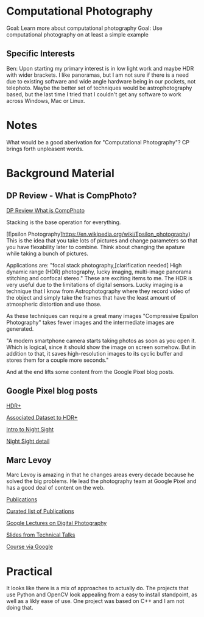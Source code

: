 # Computational Photography
Goal: Learn more about computational photography
Goal: Use computational photography on at least a simple example

## Specific Interests
Ben:
Upon starting my primary interest is in low light work and maybe HDR with wider brackets. 
I like panoramas, but I am not sure if there is a need due to existing software and wide angle hardware being in our pockets, not telephoto.
Maybe the better set of techniques would be astrophotography based, but the last time I tried that I couldn't get any software to work across Windows, Mac or Linux.

# Notes
What would be a good aberivation for "Computational Photography"? CP brings forth unpleasent words.

# Background Material

## DP Review - What is CompPhoto?
[DP Review What is CompPhoto](https://www.dpreview.com/articles/9828658229/computational-photography-part-i-what-is-computational-photography)

Stacking is the base operation for everything. 

[Epsilon Photography]https://en.wikipedia.org/wiki/Epsilon_photography)
This is the idea that you take lots of pictures and change parameters so that you have flexability later to combine. 
Think about changing the apature while taking a bunch of pictures.

Applications are: "focal stack photography,[clarification needed] High dynamic range (HDR) photography, lucky imaging, multi-image panorama stitching and confocal stereo."
These are exciting items to me.
The HDR is very useful due to the limitations of digital sensors.
Lucky imaging is a technique that I know from Astrophotography where they record video of the object and simply take the frames that have the least amount of atmospheric distortion and use those.

As these techniques can require a great many images "Compressive Epsilon Photography" takes fewer images and the intermediate images are generated.

"A modern smartphone camera starts taking photos as soon as you open it. 
Which is logical, since it should show the image on screen somehow. 
But in addition to that, it saves high-resolution images to its cyclic buffer and stores them for a couple more seconds."

And at the end lifts some content from the Google Pixel blog posts.

## Google Pixel blog posts
[HDR+](https://ai.googleblog.com/2018/02/introducing-hdr-burst-photography.html)

[Associated Dataset to HDR+](http://hdrplusdata.org/dataset.html)

[Intro to Night Sight](https://www.blog.google/products/pixel/see-light-night-sight/)

[Night Sight detail](https://ai.googleblog.com/2018/11/night-sight-seeing-in-dark-on-pixel.html)

## Marc Levoy
Marc Levoy is amazing in that he changes areas every decade because he solved the big problems. He lead the photography team at Google Pixel and has a good deal of content on the web.

[Publications](https://scholar.google.com/citations?user=gbVh3PEAAAAJ&hl=en)

[Curated list of Publications](http://graphics.stanford.edu/~levoy/publications.html)

[Google Lectures on Digital Photography](https://www.youtube.com/playlist?list=PL7ddpXYvFXspUN0N-gObF1GXoCA-DA-7i)

[Slides from Technical Talks](http://graphics.stanford.edu/talks/)

[Course via Google](https://sites.google.com/site/marclevoylectures/)



# Practical

It looks like there is a mix of approaches to actually do.
The projects that use Python and OpenCV look appealing from a easy to install standpoint, as well as a likly ease of use. 
One project was based on C++ and I am not doing that.

